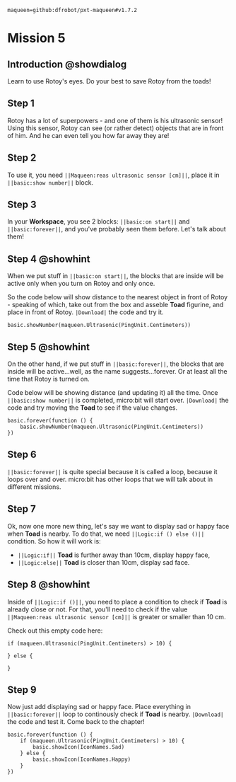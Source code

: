 ```package
maqueen=github:dfrobot/pxt-maqueen#v1.7.2
```

# Mission 5

## Introduction @showdialog

Learn to use Rotoy's eyes. Do your best to save Rotoy from the toads!

## Step 1

Rotoy has a lot of superpowers - and one of them is his ultrasonic sensor! Using this sensor, Rotoy can see (or rather detect) objects that are in front of him. And he can even tell you how far away they are!

## Step 2

To use it, you need  ``||Maqueen:reas ultrasonic sensor [cm]||``, place it in ``||basic:show number||`` block.

## Step 3

In your **Workspace**, you see 2 blocks: ``||basic:on start||`` and ``||basic:forever||``, and you've probably seen them before. Let's talk about them!

## Step 4 @showhint

When we put stuff in ``||basic:on start||``, the blocks that are inside will be active only when you turn on Rotoy and only once.

So the code below will show distance to the nearest object in front of Rotoy - speaking of which, take out from the box and asseble **Toad** figurine, and place in front of Rotoy. ``|Download|`` the code and try it.

```blocks
basic.showNumber(maqueen.Ultrasonic(PingUnit.Centimeters))
```

## Step 5 @showhint

On the other hand, if we put stuff in ``||basic:forever||``, the blocks that are inside will be active...well, as the name suggests...forever. Or at least all the time that Rotoy is turned on.

Code below will be showing distance (and updating it) all the time. Once ``||basic:show number||`` is completed, micro:bit will start over. ``|Download|`` the code and try moving the **Toad** to see if the value changes.

```block
basic.forever(function () {
    basic.showNumber(maqueen.Ultrasonic(PingUnit.Centimeters))
})
```

## Step 6

``||basic:forever||`` is quite special because it is called a loop, because it loops over and over. micro:bit has other loops that we will talk about in different missions.

## Step 7

Ok, now one more new thing, let's say we want to display sad or happy face when **Toad** is nearby. To do that, we need ``||Logic:if () else ()||`` condition. So how it will work is:
- ``||Logic:if||`` **Toad** is further away than 10cm, display happy face,
- ``||Logic:else||`` **Toad** is closer than 10cm, display sad face.

## Step 8 @showhint

Inside of ``||Logic:if ()||``, you need to place a condition to check if **Toad** is already close or not. For that, you'll need to check if the value ``||Maqueen:reas ultrasonic sensor [cm]||`` is greater or smaller than 10 cm.

Check out this empty code here:

```block
if (maqueen.Ultrasonic(PingUnit.Centimeters) > 10) {
	
} else {
	
}
```

## Step 9

Now just add displaying sad or happy face. Place everything in ``||basic:forever||`` loop to continously check if **Toad** is nearby. ``|Download|`` the code and test it. Come back to the chapter!

```block
basic.forever(function () {
    if (maqueen.Ultrasonic(PingUnit.Centimeters) > 10) {
        basic.showIcon(IconNames.Sad)
    } else {
        basic.showIcon(IconNames.Happy)
    }
})
```